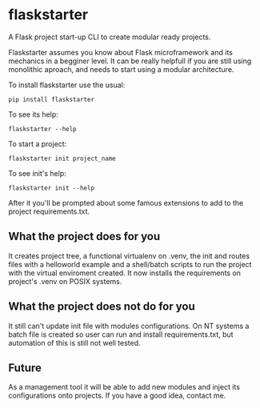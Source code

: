 # flaskstarter
A Flask project start-up CLI to create modular ready projects.

Flaskstarter assumes you know about Flask microframework and its mechanics in a begginer level. It can be really helpfull if you are still using monolithic aproach, and needs to start using a modular architecture.

To install flaskstarter use the usual:

`pip install flaskstarter`

To see its help:

`flaskstarter --help`

To start a project:

`flaskstarter init project_name`

To see init's help:

`flaskstarter init --help`

After it you'll be prompted about some famous extensions to add to the project requirements.txt.

## What the project does for you

It creates project tree, a functional virtualenv on .venv, the init and routes files with a helloworld example and a shell/batch scripts to run the project with the virtual enviroment created. It now installs the requirements on project's .venv on POSIX systems.

## What the project does not do for you

It still can't update init file with modules configurations. On NT systems a batch file is created so user can run and install requirements.txt, but automation of this is still not well tested.

## Future

As a management tool it will be able to add new modules and inject its configurations onto projects. If you have a good idea, contact me.